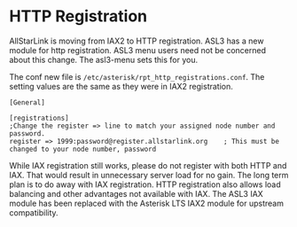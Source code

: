 # HTTP Registration

AllStarLink is moving from IAX2 to HTTP registration. ASL3 has a new module for http registration. ASL3 menu users need not be concerned about this change. The asl3-menu sets this for you.

The conf new file is `/etc/asterisk/rpt_http_registrations.conf`. The setting values are the same as they were in IAX2 registration.

```text
[General]

[registrations]
;Change the register => line to match your assigned node number and password.
register => 1999:password@register.allstarlink.org    ; This must be changed to your node number, password
```

While IAX registration still works, please do not register with both HTTP and IAX. That would result in unnecessary server load for no gain. The long term plan is to do away with IAX registration. HTTP registration also allows load balancing and other advantages not available with IAX. The ASL3 IAX module has been replaced with the Asterisk LTS IAX2 module for upstream compatibility.
